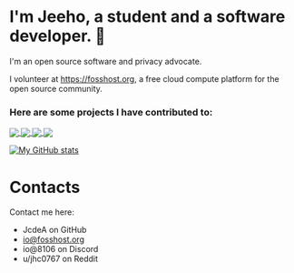 
# I'm Jeeho, a student and a software developer. 👋

 I'm an open source software and privacy advocate.

I  volunteer at https://fosshost.org, a free cloud compute platform for the open source community. 


### Here are some projects I have contributed to:
<a href="https://github.com/liveduo/destack" >
  <img align="center" src="https://github-readme-stats.vercel.app/api/pin/?username=liveduo&repo=destack" />
</a>
<a href="https://github.com/linkerd/linkerd2-proxy">
  <img align="center" src="https://github-readme-stats.vercel.app/api/pin/?username=linkerd&repo=linkerd2-proxy" />
</a>

<a href="https://github.com/openannepro/qmk_firmware">
  <img align="center" src="https://github-readme-stats.vercel.app/api/pin/?username=openannepro&repo=qmk_firmware" />
</a>


<a href="https://github.com/jcdea/proxy">
  <img align="center" src="https://github-readme-stats.vercel.app/api/pin/?username=jcdea&repo=proxy" />
</a>


[![My GitHub stats](https://readme-stats-jcdea.vercel.app/api?username=JcdeA&count_private=true)](https://github.com/anuraghazra/github-readme-stats)


# Contacts

Contact me here:
  * JcdeA on GitHub
  * io@fosshost.org
  * io@8106 on Discord
  * u/jhc0767 on Reddit
  

  



